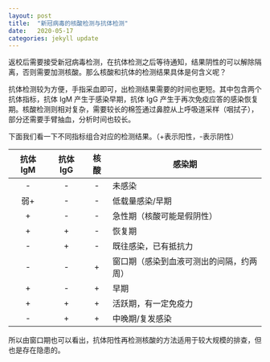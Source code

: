 ```yaml
---
layout: post
title:  "新冠病毒的核酸检测与抗体检测"
date:   2020-05-17
categories: jekyll update
---
```


返校后需要接受新冠病毒检测，在抗体检测之后等待通知，结果阴性的可以解除隔离，否则需要加测核酸。那么核酸和抗体的检测结果具体是何含义呢？

抗体检测较为方便，手指采血即可，出检测结果需要的时间也更短。其中包含两个抗体指标，抗体 IgM 产生于感染早期，抗体 IgG 产生于再次免疫应答的感染恢复期。核酸检测则相对复杂，需要较长的棉签通过鼻腔从上呼吸道采样（咽拭子），部分还需要手臂抽血，分析时间也较长。

下面我们看一下不同指标组合对应的检测结果。（+表示阳性，-表示阴性）

| 抗体 IgM | 抗体 IgG | 核酸 | 感染期 |
| :-----: | :-----: | :--: | ----- |
| -       | -       | -    | 未感染 |
| 弱+     | -       | -    | 低载量感染/早期 |
| +       | -       | -    | 急性期（核酸可能是假阴性） |
| +       | +       | -    | 恢复期 |
| -       | +       | -    | 既往感染，已有抵抗力 |
| -       | -       | +    | 窗口期（感染到血液可测出的间隔，约两周） |
| +       | -       | +    | 早期 |
| +       | +       | +    | 活跃期，有一定免疫力 |
| -       | +       | +    | 中晚期/复发感染 |

所以由窗口期也可以看出，抗体阳性再检测核酸的方法适用于较大规模的排查，但也是存在隐患的。
